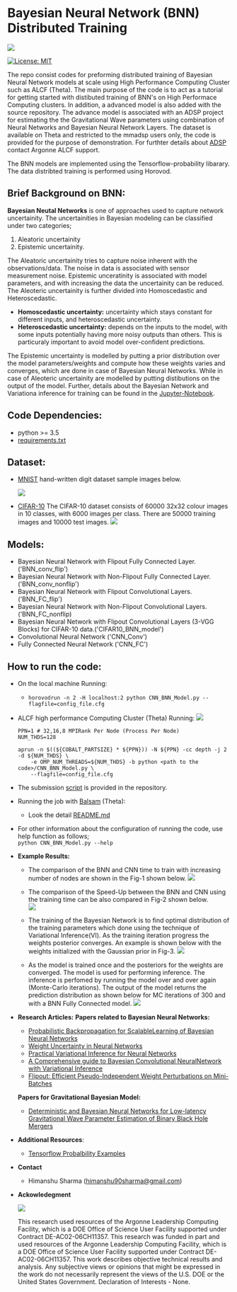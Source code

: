 # Bayesian Neural Network (BNN) Distributed Training

![](/misc/Repo_Logo.png)

[![License: MIT](https://img.shields.io/badge/License-MIT-yellow.svg)](https://opensource.org/licenses/MIT)

The repo consist codes for preforming distributed training of Bayesian Neural Network models at scale using 
High Performance Computing Cluster such as ALCF (Theta). The main purpose of the code is to act as a tutorial for getting 
started with distibuted training of BNN's on High Performace Computing clusters. In addition, a advanced model is also added 
with the source repository. The advance model is associated with an ADSP project for estimating the the Gravitational Wave parameters 
using combination of Neural Networks and Bayesian Neural Network Layers. The dataset is available on Theta and restricted to the mmadsp users only, 
the code is provided for the purpose of demonstration. For furthter details about [ADSP](https://www.alcf.anl.gov/science/adsp-allocation-program) contact 
Argonne ALCF support.

The BNN models are implemented using the Tensorflow-probability libarary. The data distribted training is performed using Horovod.

## **Brief Background on BNN:**
**Bayesian Neutal Networks** is one of approaches used to capture network uncertainity. The uncertainities in Bayesian modeling can be classified under two categories; 

1. Aleatoric uncertainity 
2. Epistemic uncertainity. 

The Aleatoric uncertainity tries to capture noise inherent with the observations/data. The noise in data is associated with sensor measurement noise. Epistemic unceratinity is associated with model parameters, and with increasing the data the uncertainity can be reduced. The Aleoteric uncertainity is further divided into  Homoscedastic and Heteroscedastic.
- **Homoscedastic uncertainty:** uncertainty which stays constant for different inputs, and heteroscedastic uncertainty.  
- **Heteroscedastic uncertainty:** depends on the inputs to the model, with some inputs potentially having more noisy outputs than others. This is particuraly important to avoid model over-confident predictions. 


The Epistemic uncertainty is modelled by putting a prior distribution over the model parameters/weights and compute how these weights varies and converges, which are done in case of Bayesian Neural Networks. While in case of Aleoteric uncertainity are modelled by putting distibutions on the output of the model.
Further, details about the Bayesian Network and Variationa inference for training can be found in the [Jupyter-Notebook](src/VariationalInferenceNotebook.ipynb).

## **Code Dependencies:**
 + python >= 3.5
 + [requirements.txt](requirements.txt)

## **Dataset:** 
 + [MNIST](http://yann.lecun.com/exdb/mnist/) hand-written digit dataset sample images below.

     ![](misc/MNIST_DataSamples.png)
 
 + [CIFAR-10](https://www.cs.toronto.edu/~kriz/cifar.html) The CIFAR-10 dataset consists of 60000 32x32 colour images in 10 classes, with 6000 images per class. There are 50000 training images and 10000 test images.
      ![](misc/CIFAR10_Sample.png)
  

## **Models:** 
  + Bayesian Neural Network with Flipout Fully Connected Layer.('BNN_conv_flip')
  + Bayesian Neural Network with Non-Flipout Fully Connected Layer.('BNN_conv_nonflip')
  + Bayesian Neural Network with Flipout Convolutional Layers.('BNN_FC_flip')
  + Bayesian Neural Network with Non-Flipout Convolutional Layers.('BNN_FC_nonflip)
  + Bayesian Neural Network with Flipout Convolutional Layers (3-VGG Blocks) for CIFAR-10 data.('CIFAR10_BNN_model')
  + Convolutional Neural Network ('CNN_Conv')
  + Fully Connected Neural Network ('CNN_FC')


## **How to run the code:**
   - On the local machine Running:  
        + `horovodrun -n 2 -H localhost:2 python CNN_BNN_Model.py --flagfile=config_file.cfg`

   - ALCF high performance Computing Cluster (Theta) Running: 
   ![](misc/Theta1600x900.jpg) 
         
        ```
        PPN=1 # 32,16,8 MPIRank Per Node (Process Per Node)
        NUM_THDS=128

        aprun -n $((${COBALT_PARTSIZE} * ${PPN})) -N ${PPN} -cc depth -j 2 -d ${NUM_THDS} \
            -e OMP_NUM_THREADS=${NUM_THDS} -b python <path to the code>/CNN_BNN_Model.py \
            --flagfile=config_file.cfg
        ```

- The submission [script](/src/RUN_ScriptBNN/run_script.sh) is provided in the repository.

- Running the job with [Balsam](https://www.alcf.anl.gov/support-center/theta/balsam) (Theta):
    + Look the detail [README.md](BalsamJobCreation/Readme.md)
    
- For other information about the configuration of running the code, use help function as follows;  
`python CNN_BNN_Model.py --help`

        

- **Example Results:**  
    - The comparison of the BNN and CNN time to train with increasing number of nodes are shown in the Fig-1 shown below.
    ![](misc/Demo_Timing_PlotBNN_CNNComparison.png)
    
    - The comparison of the Speed-Up between the BNN and CNN using the training time can be also compared in Fig-2 shown below.   
    ![](misc/Demo_SpeedUp_PlotBNN_CNNComparison.png)

    - The training of the Bayesian Network is to find optimal distribution of the training parameters which done using the technique of Variational Inference(VI). As the training iteration progress the weights posterior converges. An example is shown below with the weights initialized with the Gaussian prior in Fig-3.
    ![](misc/Repo_Weights_Updates.png)
    
    - As the model is trained once and the posteriors for the weights are converged. The model is used for performing inference. The inference is perfomed by running the model over and over again (Monte-Carlo iterations). The output of the model returns the prediction distribution as shown below for MC iterations of 300 and with a BNN Fully Connected model.
    ![](misc/Repo_DemoResults_FC_layer_combine.png)


- **Research Articles:**
    **Papers related to Bayesian Neural Networks:**
    + [Probabilistic Backpropagation for ScalableLearning of Bayesian Neural Networks](http://proceedings.mlr.press/v37/hernandez-lobatoc15.pdf) 
    + [Weight Uncertainty in Neural Networks](https://arxiv.org/abs/1505.05424)
    + [Practical Variational Inference for Neural Networks](https://papers.nips.cc/paper/4329-practical-variational-inference-for-neural-networks)
    + [A Comprehensive guide to Bayesian Convolutional NeuralNetwork with Variational Inference](https://arxiv.org/pdf/1901.02731.pdf)
    + [Flipout: Efficient Pseudo-Independent Weight Perturbations on Mini-Batches](https://arxiv.org/abs/1803.04386)
    
    **Papers for Gravitational Bayesian Model:**
     + [Deterministic and Bayesian Neural Networks for Low-latency Gravitational Wave Parameter Estimation of Binary Black Hole Mergers](https://arxiv.org/abs/1903.01998)


- **Additional Resources**:
    + [Tensorflow Probalbility Examples](https://github.com/tensorflow/probability/blob/master/tensorflow_probability/examples)



- **Contact**
  + Himanshu Sharma (himanshu90sharma@gmail.com)

- **Ackowledegment** 

    ![](misc/ANL_RGB-01.png) 

    This research used resources of the Argonne Leadership Computing Facility, which is a DOE Office of Science User Facility supported under Contract DE-AC02-06CH11357. This research was funded in part and used resources of the Argonne Leadership Computing Facility, which is a DOE Office of Science User Facility supported under Contract DE-AC02-06CH11357. This work describes objective technical results and analysis. Any subjective views or opinions that might be expressed in the work do not necessarily represent the views of the U.S. DOE or the United States Government. Declaration of Interests - None.

